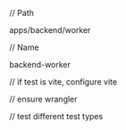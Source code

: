 // Path

apps/backend/worker

// Name

backend-worker

// if test is vite, configure vite

// ensure wrangler

// test different test types
